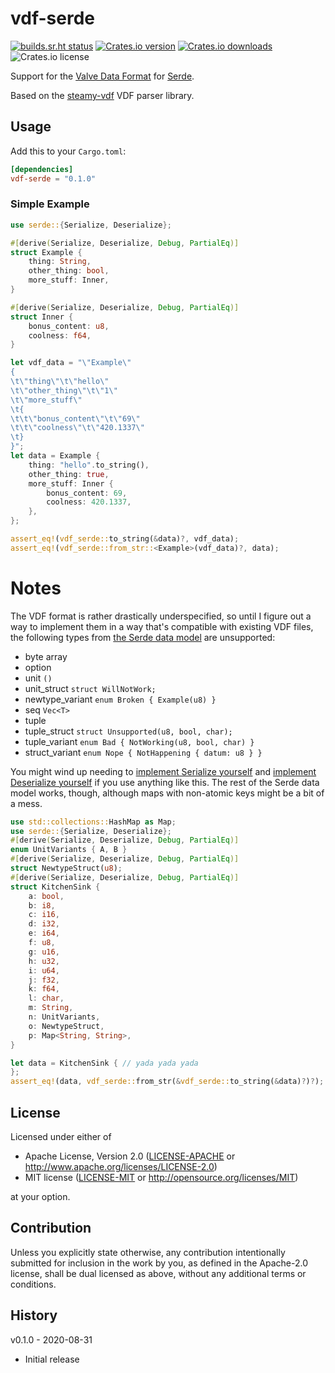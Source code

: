 # vdf-serde

[![builds.sr.ht status](https://builds.sr.ht/~boringcactus/vdf-serde.svg)](https://builds.sr.ht/~boringcactus/vdf-serde?)
[![Crates.io version](https://img.shields.io/crates/v/vdf-serde)](https://crates.io/crates/vdf-serde)
[![Crates.io downloads](https://img.shields.io/crates/d/vdf-serde)](https://crates.io/crates/vdf-serde)
![Crates.io license](https://img.shields.io/crates/l/vdf-serde)

Support for the [Valve Data Format](https://developer.valvesoftware.com/wiki/KeyValues) for [Serde](https://serde.rs/).

Based on the [steamy-vdf](https://crates.io/crates/steamy-vdf) VDF parser library.

## Usage

Add this to your `Cargo.toml`:

```toml
[dependencies]
vdf-serde = "0.1.0"
```

### Simple Example

```rust
use serde::{Serialize, Deserialize};

#[derive(Serialize, Deserialize, Debug, PartialEq)]
struct Example {
    thing: String,
    other_thing: bool,
    more_stuff: Inner,
}

#[derive(Serialize, Deserialize, Debug, PartialEq)]
struct Inner {
    bonus_content: u8,
    coolness: f64,
}

let vdf_data = "\"Example\"
{
\t\"thing\"\t\"hello\"
\t\"other_thing\"\t\"1\"
\t\"more_stuff\"
\t{
\t\t\"bonus_content\"\t\"69\"
\t\t\"coolness\"\t\"420.1337\"
\t}
}";
let data = Example {
    thing: "hello".to_string(),
    other_thing: true,
    more_stuff: Inner {
        bonus_content: 69,
        coolness: 420.1337,
    },
};

assert_eq!(vdf_serde::to_string(&data)?, vdf_data);
assert_eq!(vdf_serde::from_str::<Example>(vdf_data)?, data);
```

# Notes

The VDF format is rather drastically underspecified, so until I figure out a way to implement them in a way that's compatible with
existing VDF files, the following types from [the Serde data model](https://serde.rs/data-model.html) are unsupported:

- byte array
- option
- unit `()`
- unit_struct `struct WillNotWork;`
- newtype_variant `enum Broken { Example(u8) }`
- seq `Vec<T>`
- tuple
- tuple_struct `struct Unsupported(u8, bool, char);`
- tuple_variant `enum Bad { NotWorking(u8, bool, char) }`
- struct_variant `enum Nope { NotHappening { datum: u8 } }`

You might wind up needing to [implement Serialize yourself](https://serde.rs/impl-serialize.html) and
[implement Deserialize yourself](https://serde.rs/impl-deserialize.html) if you use anything like this.
The rest of the Serde data model works, though, although maps with non-atomic keys might be a bit of a mess.

```rust
use std::collections::HashMap as Map;
use serde::{Serialize, Deserialize};
#[derive(Serialize, Deserialize, Debug, PartialEq)]
enum UnitVariants { A, B }
#[derive(Serialize, Deserialize, Debug, PartialEq)]
struct NewtypeStruct(u8);
#[derive(Serialize, Deserialize, Debug, PartialEq)]
struct KitchenSink {
    a: bool,
    b: i8,
    c: i16,
    d: i32,
    e: i64,
    f: u8,
    g: u16,
    h: u32,
    i: u64,
    j: f32,
    k: f64,
    l: char,
    m: String,
    n: UnitVariants,
    o: NewtypeStruct,
    p: Map<String, String>,
}

let data = KitchenSink { // yada yada yada
};
assert_eq!(data, vdf_serde::from_str(&vdf_serde::to_string(&data)?)?);
```

## License

Licensed under either of

 * Apache License, Version 2.0
   ([LICENSE-APACHE](LICENSE-APACHE) or http://www.apache.org/licenses/LICENSE-2.0)
 * MIT license
   ([LICENSE-MIT](LICENSE-MIT) or http://opensource.org/licenses/MIT)

at your option.

## Contribution

Unless you explicitly state otherwise, any contribution intentionally submitted
for inclusion in the work by you, as defined in the Apache-2.0 license, shall be
dual licensed as above, without any additional terms or conditions.

## History

v0.1.0 - 2020-08-31
- Initial release
